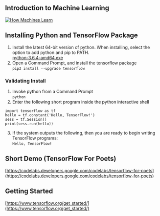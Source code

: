 ## Introduction to Machine Learning
[![How Machines Learn](https://i.ytimg.com/vi/R9OHn5ZF4Uo/hqdefault.jpg?sqp=-oaymwEXCPYBEIoBSFryq4qpAwkIARUAAIhCGAE=&rs=AOn4CLBhawh-kkvwCIxcM7ig24ZdO3nGGg)](https://www.youtube.com/watch?v=R9OHn5ZF4Uo)

## Installing Python and TensorFlow Package
1. Install the latest 64-bit version of python. When installing, select the option to add python and pip to PATH.<br>[python-3.6.4-amd64.exe](https://www.python.org/downloads/release/python-364/)
2. Open a Command Prompt, and install the tensorflow package<br>
`pip3 install --upgrade tensorflow`

### Validating Install
1. Invoke python from a Command Prompt<br>
`python`
2. Enter the following short program inside the python interactive shell
```
import tensorflow as tf
hello = tf.constant('Hello, TensorFlow!')
sess = tf.Session()
print(sess.run(hello))
```
3. If the system outputs the following, then you are ready to begin writing TensorFlow programs:<br>
`Hello, TensorFlow!`

## Short Demo (TensorFlow For Poets)
[https://codelabs.developers.google.com/codelabs/tensorflow-for-poets](https://codelabs.developers.google.com/codelabs/tensorflow-for-poets)

## Getting Started
[https://www.tensorflow.org/get_started/](https://www.tensorflow.org/get_started/)
